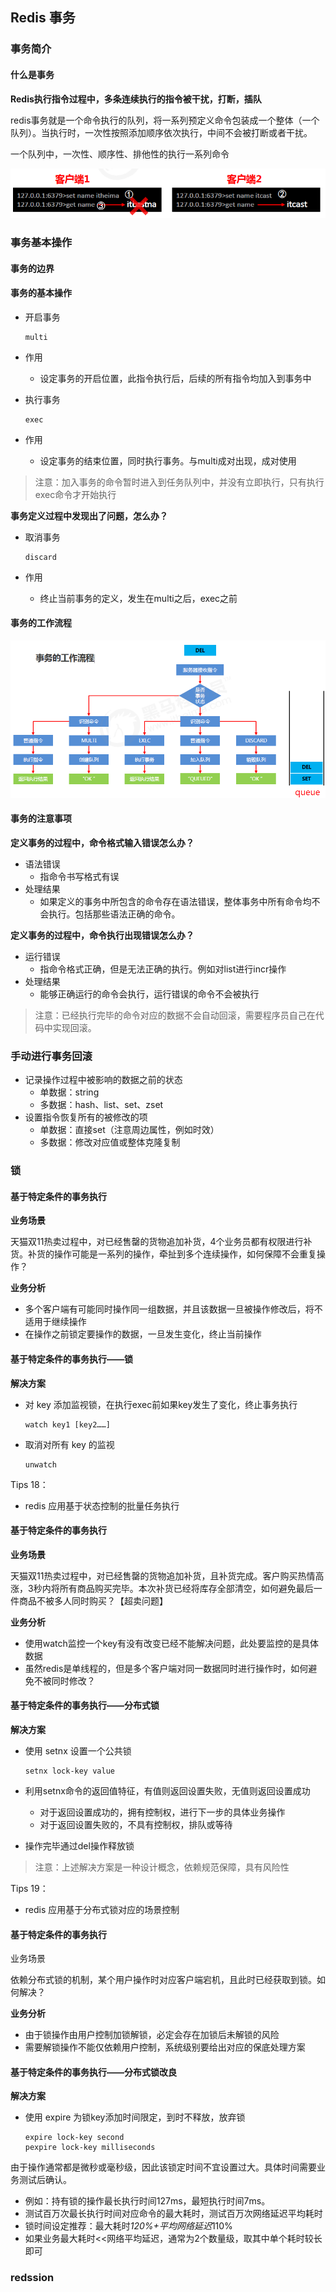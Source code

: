 ## Redis 事务

### 事务简介

#### 什么是事务

**Redis执行指令过程中，多条连续执行的指令被干扰，打断，插队**

redis事务就是一个命令执行的队列，将一系列预定义命令包装成一个整体（一个队列）。当执行时，一次性按照添加顺序依次执行，中间不会被打断或者干扰。

一个队列中，一次性、顺序性、排他性的执行一系列命令

![image-20210801000414947](07_redis事务.assets/image-20210801000414947.png)

### 事务基本操作

#### 事务的边界

#### 事务的基本操作

- 开启事务

  ```
  multi
  ```

- 作用 

  - 设定事务的开启位置，此指令执行后，后续的所有指令均加入到事务中

- 执行事务

  ```
  exec
  ```

- 作用 

  - 设定事务的结束位置，同时执行事务。与multi成对出现，成对使用 

>注意：加入事务的命令暂时进入到任务队列中，并没有立即执行，只有执行exec命令才开始执行

**事务定义过程中发现出了问题，怎么办？**

- 取消事务

  ```
  discard
  ```

- 作用

  -  终止当前事务的定义，发生在multi之后，exec之前

#### 事务的工作流程

![image-20210801000649399](07_redis事务.assets/image-20210801000649399.png)

#### 事务的注意事项

**定义事务的过程中，命令格式输入错误怎么办？**

- 语法错误 
  - 指命令书写格式有误
- 处理结果 
  - 如果定义的事务中所包含的命令存在语法错误，整体事务中所有命令均不会执行。包括那些语法正确的命令。

**定义事务的过程中，命令执行出现错误怎么办？**

- 运行错误 
  - 指命令格式正确，但是无法正确的执行。例如对list进行incr操作
- 处理结果 
  - 能够正确运行的命令会执行，运行错误的命令不会被执行

> 注意：已经执行完毕的命令对应的数据不会自动回滚，需要程序员自己在代码中实现回滚。

### 手动进行事务回滚

- 记录操作过程中被影响的数据之前的状态
  - 单数据：string
  - 多数据：hash、list、set、zset
- 设置指令恢复所有的被修改的项
  - 单数据：直接set（注意周边属性，例如时效）
  - 多数据：修改对应值或整体克隆复制

### 锁


#### 基于特定条件的事务执行

**业务场景**

天猫双11热卖过程中，对已经售罄的货物追加补货，4个业务员都有权限进行补货。补货的操作可能是一系列的操作，牵扯到多个连续操作，如何保障不会重复操作？

**业务分析**

- 多个客户端有可能同时操作同一组数据，并且该数据一旦被操作修改后，将不适用于继续操作
- 在操作之前锁定要操作的数据，一旦发生变化，终止当前操作


#### 基于特定条件的事务执行——锁

**解决方案**

- 对 key 添加监视锁，在执行exec前如果key发生了变化，终止事务执行

  ```
  watch key1 [key2……]
  ```

- 取消对所有 key 的监视

  ```
  unwatch
  ```

Tips 18：

- redis 应用基于状态控制的批量任务执行

#### 基于特定条件的事务执行

**业务场景**

天猫双11热卖过程中，对已经售罄的货物追加补货，且补货完成。客户购买热情高涨，3秒内将所有商品购买完毕。本次补货已经将库存全部清空，如何避免最后一件商品不被多人同时购买？【超卖问题】

**业务分析**

- 使用watch监控一个key有没有改变已经不能解决问题，此处要监控的是具体数据
- 虽然redis是单线程的，但是多个客户端对同一数据同时进行操作时，如何避免不被同时修改？

#### 基于特定条件的事务执行——分布式锁

**解决方案**

- 使用 setnx 设置一个公共锁 

  ```
  setnx lock-key value
  ```

- 利用setnx命令的返回值特征，有值则返回设置失败，无值则返回设置成功

  - 对于返回设置成功的，拥有控制权，进行下一步的具体业务操作
  - 对于返回设置失败的，不具有控制权，排队或等待 

- 操作完毕通过del操作释放锁


>  注意：上述解决方案是一种设计概念，依赖规范保障，具有风险性                                                                     

Tips 19：

- redis 应用基于分布式锁对应的场景控制

#### 基于特定条件的事务执行

业务场景

依赖分布式锁的机制，某个用户操作时对应客户端宕机，且此时已经获取到锁。如何解决？

**业务分析**

- 由于锁操作由用户控制加锁解锁，必定会存在加锁后未解锁的风险
- 需要解锁操作不能仅依赖用户控制，系统级别要给出对应的保底处理方案


#### 基于特定条件的事务执行——分布式锁改良

**解决方案**

- 使用 expire 为锁key添加时间限定，到时不释放，放弃锁 

  ```
  expire lock-key second 
  pexpire lock-key milliseconds
  ```


由于操作通常都是微秒或毫秒级，因此该锁定时间不宜设置过大。具体时间需要业务测试后确认。

- 例如：持有锁的操作最长执行时间127ms，最短执行时间7ms。
- 测试百万次最长执行时间对应命令的最大耗时，测试百万次网络延迟平均耗时
- 锁时间设定推荐：最大耗时*120%+平均网络延迟*110%
- 如果业务最大耗时<<网络平均延迟，通常为2个数量级，取其中单个耗时较长即可

### redssion

